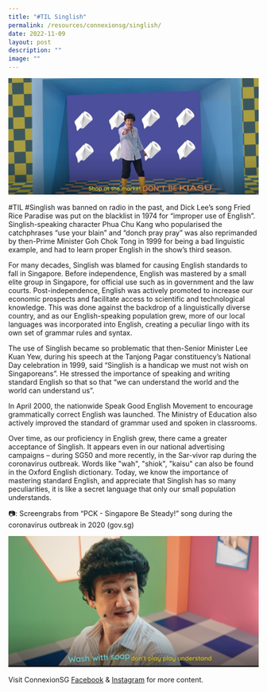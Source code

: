 ```yaml
---
title: "#TIL Singlish"
permalink: /resources/connexionsg/singlish/
date: 2022-11-09
layout: post
description: ""
image: ""
---
```

![](/images/connexionsg/2022/Singlish%201.png)

#TIL #Singlish was banned on radio in the past, and Dick Lee’s song Fried Rice Paradise was put on the blacklist in 1974 for “improper use of English”. Singlish-speaking character Phua Chu Kang who popularised the catchphrases “use your blain” and “donch pray pray” was also reprimanded by then-Prime Minister Goh Chok Tong in 1999 for being a bad linguistic example, and had to learn proper English in the show’s third season.

For many decades, Singlish was blamed for causing English standards to fall in Singapore. Before independence, English was mastered by a small elite group in Singapore, for official use such as in government and the law courts. Post-independence, English was actively promoted to increase our economic prospects and facilitate access to scientific and technological knowledge. This was done against the backdrop of a linguistically diverse country, and as our English-speaking population grew, more of our local languages was incorporated into English, creating a peculiar lingo with its own set of grammar rules and syntax.

The use of Singlish became so problematic that then-Senior Minister Lee Kuan Yew, during his speech at the Tanjong Pagar constituency’s National Day celebration in 1999, said “Singlish is a handicap we must not wish on Singaporeans”. He stressed the importance of speaking and writing standard English so that so that “we can understand the world and the world can understand us”.

In April 2000, the nationwide Speak Good English Movement to encourage grammatically correct English was launched. The Ministry of Education also actively improved the standard of grammar used and spoken in classrooms.

Over time, as our proficiency in English grew, there came a greater acceptance of Singlish. It appears even in our national advertising campaigns – during SG50 and more recently, in the Sar-vivor rap during the coronavirus outbreak. Words like "wah", "shiok", "kaisu" can also be found in the Oxford English dictionary. Today, we know the importance of mastering standard English, and appreciate that Singlish has so many peculiarities, it is like a secret language that only our small population understands.

📷: Screengrabs from “PCK - Singapore Be Steady!” song during the coronavirus outbreak in 2020 (gov.sg)

![](/images/connexionsg/2022/Singlish%202.png)

Visit ConnexionSG [Facebook](https://www.facebook.com/ConnexionSG) & [Instagram](https://www.instagram.com/connexionsg/) for more content.